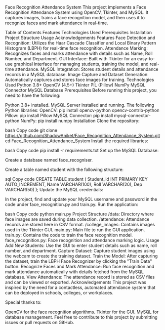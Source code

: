 
Face Recognition Attendance System
This project implements a Face Recognition Attendance System using OpenCV, Tkinter, and MySQL. It captures images, trains a face recognition model, and then uses it to recognize faces and mark attendance in real-time.

Table of Contents
Features
Technologies Used
Prerequisites
Installation
Project Structure
Usage
Acknowledgements
Features
Face Detection and Recognition: Utilizes the Haar Cascade Classifier and Local Binary Pattern Histogram (LBPH) for real-time face recognition.
Attendance Marking: Recognizes faces and marks attendance with details such as Name, Roll Number, and Department.
GUI Interface: Built with Tkinter for an easy-to-use graphical interface for managing students, training the model, and real-time attendance.
MySQL Integration: Stores student details and attendance records in a MySQL database.
Image Capture and Dataset Generation: Automatically captures and stores face images for training.
Technologies Used
Python 3.8+
OpenCV (4.5+)
Tkinter
PIL (Pillow)
NumPy
MySQL Connector
MySQL Database
Prerequisites
Before running this project, you need to have the following:

Python 3.8+ installed.
MySQL Server installed and running.
The following Python libraries:
OpenCV: pip install opencv-python opencv-contrib-python
Pillow: pip install Pillow
MySQL Connector: pip install mysql-connector-python
NumPy: pip install numpy
Installation
Clone the repository:

bash
Copy code
git clone https://github.com/ShadowAniket/Face_Recognition_Attendance_System.git
cd Face_Recognition_Attendance_System
Install the required libraries:

bash
Copy code
pip install -r requirements.txt
Set up the MySQL Database:

Create a database named face_recogniser.

Create a table named student with the following structure:

sql
Copy code
CREATE TABLE student (
    Student_id INT PRIMARY KEY AUTO_INCREMENT,
    Name VARCHAR(100),
    Roll VARCHAR(20),
    Dep VARCHAR(50)
);
Update the MySQL credentials:

In the project, find and update your MySQL username and password in the code under face_recognition.py and train.py.
Run the application:

bash
Copy code
python main.py
Project Structure
/data: Directory where face images are saved during data collection.
/attendance: Attendance records are stored here in CSV format.
/college_images: Contains images used in the Tkinter GUI.
main.py: Main file to run the GUI application.
train.py: Contains the code to train the face recognition model.
face_recognition.py: Face recognition and attendance marking logic.
Usage
Add New Students: Use the GUI to enter student details such as name, roll number, and department.
Capture Dataset: Capture student images using the webcam to create the training dataset.
Train the Model: After capturing the dataset, train the LBPH Face Recognizer by clicking the "Train Data" button.
Recognize Faces and Mark Attendance: Run face recognition and mark attendance automatically with details fetched from the MySQL database.
View Attendance: The attendance record is stored as CSV files and can be viewed or exported.
Acknowledgements
This project was inspired by the need for a contactless, automated attendance system that can be deployed in schools, colleges, or workplaces.

Special thanks to:

OpenCV for the face recognition algorithms.
Tkinter for the GUI.
MySQL for database management.
Feel free to contribute to this project by submitting issues or pull requests on GitHub.









